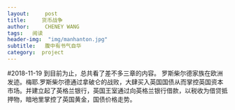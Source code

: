```yaml
---
layout:     post
title:     货币战争
author:     CHENEY WANG
tags: 	阅读
header-img:  "img/manhanton.jpg"
subtitle:  	腹中有书气自华
category:  project
---
```

<!-- Start Writing Below in Markdown -->

#2018-11-19
到目前为止，总共看了差不多三章的内容。
罗斯柴尔德家族在欧洲发迹。梅耶.罗斯柴尔德通过拿破仑的战败，大肆买入英国国债从而掌控英国资本市场。并建立起了英格兰银行，英国王室通过向英格兰银行借款，以税收为借贷抵押物，暗地里掌控了英国黄金，国债价格走势。